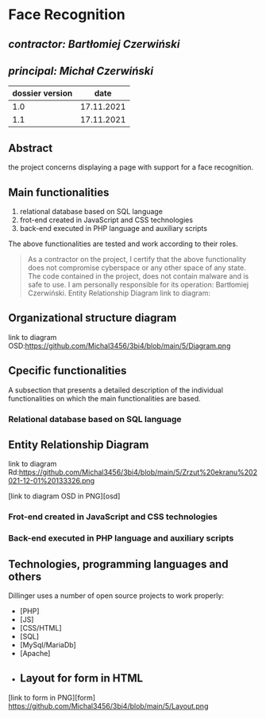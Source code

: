 # Face Recognition

## _contractor: Bartłomiej Czerwiński_
## _principal: Michał Czerwiński_


| dossier version | date |
| ------ | ------ |
| 1.0 | 17.11.2021 |
| 1.1 | 17.11.2021 |
## Abstract 
the project concerns displaying a page with support for a face recognition.

## Main functionalities
1. relational database based on SQL language
1. frot-end created in JavaScript and CSS technologies
1. back-end executed in PHP language and auxiliary scripts

The above functionalities are tested and work according to their roles.

> As a contractor on the project, I certify that the above functionality 
> does not compromise cyberspace or any other space of any state. 
> The code contained in the project, does not contain malware and is safe to use. 
> I am personally responsible for its operation: Bartłomiej Czerwiński.
  Entity Relationship Diagram
link to diagram:

## Organizational structure diagram

link to diagram OSD:https://github.com/Michal3456/3bi4/blob/main/5/Diagram.png

## Cpecific functionalities

A subsection that presents a detailed description of the individual functionalities on which the main functionalities are based.

### Relational database based on SQL language

## Entity Relationship Diagram
link to diagram Rd:https://github.com/Michal3456/3bi4/blob/main/5/Zrzut%20ekranu%202021-12-01%20133326.png

[link to diagram OSD in PNG][osd]
### Frot-end created in JavaScript and CSS technologies

### Back-end executed in PHP language and auxiliary scripts

## Technologies, programming languages and others

Dillinger uses a number of open source projects to work properly:

- [PHP]
- [JS]
- [CSS/HTML]
- [SQL]
- [MySql/MariaDb]
- [Apache]
- ## Layout for form in HTML
[link to form in PNG][form]
https://github.com/Michal3456/3bi4/blob/main/5/Layout.png
